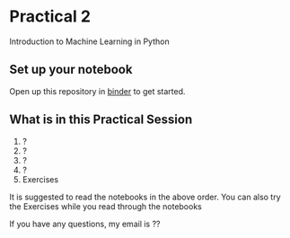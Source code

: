 # Practical 2
Introduction to Machine Learning in Python

## Set up your notebook
Open up this repository in [binder](...) to get started.

## What is in this Practical Session
1. ?
2. ?
3. ?
4. ?
5. Exercises

It is suggested to read the notebooks in the above order. You can also try the Exercises while you read through the notebooks

If you have any questions, my email is ??
